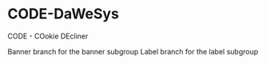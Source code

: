 # CODE-DaWeSys
CODE - COokie DEcliner

Banner branch for the banner subgroup
Label branch for the label subgroup
